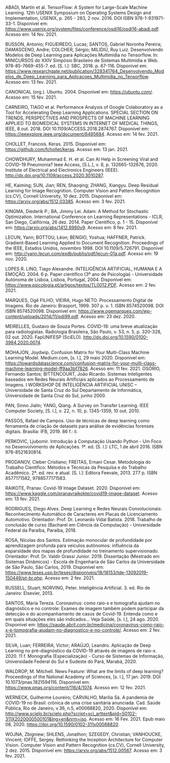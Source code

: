 ABADI, Martín et al. TensorFlow: A System for Large-Scale Machine Learning. 12th USENIX Symposium on Operating Systems Design and Implementation, USENIX, p. 265 - 283, 2 nov. 2016. DOI ISBN 978-1-931971-33-1. Disponível em: https://www.usenix.org/system/files/conference/osdi16/osdi16-abadi.pdf. Acesso em: 14 fev. 2021.

BUSSON, Antonio; FIGUEIREDO, Lucas; SANTOS, Gabriel Noronha Pereira; DAMASCENO, Andre; COLCHER, Sérgio; MILIDIÚ, Ruy Luiz. Desenvolvendo Modelos de Deep Learning para Aplicações Multimídia no Tensorflow. In: MINICURSOS do XXIV Simpósio Brasileiro de Sistemas Multimídia e Web. 978-85-7669-455-7. ed. [S. l.]: SBC, 2018. p. 67-116. Disponível em: https://www.researchgate.net/publication/328341764_Desenvolvendo_Modelos_de_Deep_Learning_para_Aplicacoes_Multimidia_no_Tensorflow. Acesso em: 13 fev. 2021.

CANONICAL (org.). Ubuntu. 2004. Disponível em: https://ubuntu.com/. Acesso em: 15 fev. 2021.

CARNEIRO, TIAGO et al. Performance Analysis of Google Colaboratory as a Tool for Accelerating Deep Learning Applications. SPECIAL SECTION ON TRENDS, PERSPECTIVES AND PROSPECTS OF MACHINE LEARNING APPLIED TO BIOMEDICAL SYSTEMS IN INTERNET OF MEDICAL THINGS, IEEE, 8 out. 2018. DOI 10.1109/ACCESS.2018.2874767. Disponível em: https://ieeexplore.ieee.org/document/8485684. Acesso em: 14 fev. 2021.

CHOLLET, Francois. Keras. 2015. Disponível em: https://github.com/fchollet/keras. Acesso em: 13 jan. 2021.

CHOWDHURY, Muhammad E. H. et al. Can AI Help in Screening Viral and COVID-19 Pneumonia? Ieee Access, [S.L.], v. 8, p. 132665-132676, 2020. Institute of Electrical and Electronics Engineers (IEEE). http://dx.doi.org/10.1109/access.2020.3010287.

HE, Kaiming; SUN, Jian; REN, Shaoqing; ZHANG, Xiangyu. Deep Residual Learning for Image Recognition. Computer Vision and Pattern Recognition (cs.CV), Cornell University, 10 dez. 2015. Disponível em: https://arxiv.org/abs/1512.03385. Acesso em: 3 fev. 2021.

KINGMA, Diederik P.; BA, Jimmy Lei. Adam: A Method for Stochastic Optimization. International Conference on Learning Representations - ICLR, San Diego, Califórnia, 26 dez. 2014. Paper Científico, p. 1 - 15. Disponível em: https://arxiv.org/abs/1412.6980v9. Acesso em: 8 fev. 2021.

LECUN, Yann; BOTTOU, Léon; BENGIO, Yoshua; HAFFNER, Patrick. Gradient-Based Learning Applied to Document Recognition. Proceedings of the IEEE, Estados Unidos, novembro 1998. DOI 10.1109/5.726791. Disponível em: http://yann.lecun.com/exdb/publis/pdf/lecun-01a.pdf. Acesso em: 19 nov. 2020.

LOPES R. LINO, Tiago Alexandre. INTELIGÊNCIA ARTIFICIAL, HUMANA E A EMOÇÃO. 2004. 6 p. Paper científico (3º ano de Psicologia) - Universidade Autónoma de Lisboa, Lisboa, Portugal, 2004. Disponível em: https://www.psicologia.pt/artigos/textos/TL0012.PDF. Acesso em: 2 fev. 2021.

MARQUES, Ogê FILHO; VIEIRA, Hugo NETO. Processamento Digital de Imagens. Rio de Janeiro: Brasport, 1999. 307 p. v. 1. ISBN 8574520098. DOI ISBN 8574520098. Disponível em: https://www.ogemarques.com/wp-content/uploads/2014/11/pdi99.pdf. Acesso em: 23 dez. 2020.

MEIRELLES, Gustavo de Souza Portes. COVID-19: uma breve atualização para radiologistas. Radiologia Brasileira, São Paulo, v. 53, n. 5, p. 320-328, 02 out. 2020. FapUNIFESP (SciELO). http://dx.doi.org/10.1590/0100-3984.2020.0074.

MOHAJON, Joydwip. Confusion Matrix for Your Multi-Class Machine Learning Model. Medium.com, [s. l.], 29 maio 2020. Disponível em: https://towardsdatascience.com/confusion-matrix-for-your-multi-class-machine-learning-model-ff9aa3bf7826. Acesso em: 11 fev. 2021.
OSÓRIO, Fernando Santos; BITTENCOURT, João Ricardo. Sistemas Inteligentes baseados em Redes Neurais Artificiais aplicados ao Processamento de Imagens. I WORKSHOP DE INTELIGÊNCIA ARTIFICIAL UNISC – Universidade de Santa Cruz do Sul Departamento de Informática, Universidade de Santa Cruz do Sul, junho 2000.

PAN, Sinno Jialin; YANG, Qiang. A Survey on Transfer Learning. IEEE Computer Society, [S. l.], v. 22, n. 10, p. 1345-1359, 10 out. 2010.

PASSOS, Rafael de Campos. Uso de técnicas de deep learning como ferramenta de criação de datasets para análise de evidências forenses digitais. Brasília: IFB, 2019. 86 f.: il.

PERKOVIC, Ljubomir. Introdução à Computação Usando Python - Um Foco no Desenvolvimento de Aplicações. 1ª. ed. [S. l.]: LTC, 1 de abril 2016. ISBN 978-8521630814.

PRODANOV, Cleber Cristiano; FREITAS, Ernani Cesar. Metodologia do Trabalho Científico: Métodos e Técnicas da Pesquisa e do Trabalho Acadêmico. 2ª. ed. rev. e atual. [S. l.]: Editora Feevale, 2013. 277 p. ISBN 8577171582, 9788577171583.

RAIKOTE, Pranav. Covid-19 Image Dataset. 2020. Disponível em: https://www.kaggle.com/pranavraikokte/covid19-image-dataset. Acesso em: 13 fev. 2021.

RODRIGUES, Diego Alves. Deep Learning e Redes Neurais Convolucionais: Reconhecimento Automático de Caracteres em Placas de Licenciamento Automotivo. Orientador: Prof. Dr. Leonardo Vidal Batista. 2018. Trabalho de conclusão de curso (Bacharel em Ciência da Computação) - Universidade Federal da Paraíba, Paraíba, 2018.

ROSA, Nícolas dos Santos. Estimação monocular de profundidade por aprendizagem profunda para veículos autônomos: influência da esparsidade dos mapas de profundidade no treinamento supervisionado. Orientador: Prof. Dr. Valdir Grassi Junior. 2019. Dissertação (Mestrado em Sistemas Dinâmicos) - Escola de Engenharia de São Carlos da Universidade de São Paulo, São Carlos, 2019. Disponível em: https://www.teses.usp.br/teses/disponiveis/18/18153/tde-13092019-150449/pt-br.php. Acesso em: 2 fev. 2021.

RUSSELL, Stuart; NORVING, Peter. Inteligência Artificial. 3. ed. Rio de Janeiro: Elsevier, 2013.

SANTOS, Maria Tereza. Coronavírus: como raio-x e tomografia ajudam no diagnóstico e no controle: Exames de imagem também podem participar da detecção e do acompanhamento de casos de Covid-19. Entenda como e em quais situações eles são indicados... Veja Saúde, [s. l.], 24 ago. 2020. Disponível em: https://saude.abril.com.br/medicina/coronavirus-como-raio-x-e-tomografia-ajudam-no-diagnostico-e-no-controle/. Acesso em: 2 fev. 2021.

SILVA, Luan; FERREIRA, Victor; ARAÚJO, Leandro. Aplicação de Deep Learning no pré-diagnóstico da COVID-19 através de imagens de raio-x. 2020. 11 f. Monografia (Especialização) - Curso de Sistemas de Informação, Universidade Federal do Sul e Sudeste do Pará, Marabá, 2020.

WALDROP, M. Mitchell. News Feature: What are the limits of deep learning? Proceedings of the National Academy of Sciences, [s. l.], 17 jan. 2019. DOI 10.1073/pnas.1821594116. Disponível em: https://www.pnas.org/content/116/4/1074. Acesso em: 12 fev. 2021. 

WERNECK, Guilherme Loureiro; CARVALHO, Marilia Sá. A pandemia de COVID-19 no Brasil: crônica de uma crise sanitária anunciada. Cad. Saúde Pública, Rio de Janeiro, v.36, n.5, e00068820, 2020. Disponível em: <http://www.scielo.br/scielo.php?script=sci_arttext&pid=S0102-311X2020000500101&lng=en&nrm=iso>. Acesso em:  16 Fev.  2021.  Epub maio 08, 2020.  https://doi.org/10.1590/0102-311x00068820.

WOJNA, Zbigniew; SHLENS, Jonathon; SZEGEDY, Christian; VANHOUCKE, Vincent; IOFFE, Sergey. Rethinking the Inception Architecture for Computer Vision. Computer Vision and Pattern Recognition (cs.CV), Cornell University, 2 dez. 2015. Disponível em: https://arxiv.org/abs/1512.00567. Acesso em: 3 fev. 2021.
